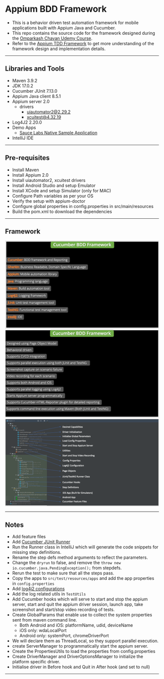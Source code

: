 # Appium BDD Framework 

* This is a behavior driven test automation framework for mobile applications built with Appium Java and Cucumber.
* This repo contains the source code for the framework designed during the [Omparkash Chavan Udemy Course](https://www.udemy.com/course/the-complete-appium-course-for-ios-and-android).
* Refer to the [Appium TDD Framework](https://github.com/itkhanz/AppiumTDDFramework-OC) to get more understanding of the framework design and implementation details.

---

## Libraries and Tools

* Maven 3.9.2
* JDK 17.0.2
* Cucumber JUnit 7.13.0
* Appium Java client 8.5.1
* Appium server 2.0
    * drivers
        * uiautomator2@2.29.2
        * xcuitest@4.32.19
* Log4J2 2.20.0
* Demo Apps
    * [Sauce Labs Native Sample Application](https://github.com/saucelabs/sample-app-mobile)
* IntelliJ IDE

---

## Pre-requisites

* Install Maven
* Install Appium 2.0
* Install uiautomator2, xcuitest drivers
* Install Android Studio and setup Emulator
* Install XCode and setup Simulator (only for MAC)
* Configure Path variables as per your OS
* Verify the setup with appium-doctor
* Configure global properties in config.properties in src/main/resources
* Build the pom.xml to download the dependencies

--- 

## Framework 

<img src="doc/framework-tools.png">

<img src="doc/framework-features.png">

<img src="doc/framework-strcuture.png">

---

## Notes

* Add feature files
* Add [Cucumber JUnit Runner](https://cucumber.io/docs/cucumber/api/?lang=java#junit)
* Run the Runner class in IntelliJ which will generate the code snippets for missing step definitions.
* Rename the step defs method arguments to reflect the parameters.
* Change the `dryrun` to false, and remove the `throw new io.cucumber.java.PendingException();` from stepdefs.
* Rerun the test to make sure that all the steps pass.
* Copy the apps to `src/test/resources/apps` and add the app properties in `config.properties`
* Add [log4j2 configurations](https://github.com/omprakashchavan01/log4j2_properties)
* Add the log related utils in `TestUtils`
* Add Cucumber hooks which will serve to start and stop the appium server, start and quit the appium driver session,
  launch app, take screenshot and start/stop video recording of tests.
* Create GlobalParams that enable use to collect the system properties sent from maven command line.
  * Both Android and iOS: platformName, udid, deviceName
  * iOS only: wdaLocalPort
  * Android only: systemPort, chromeDriverPort
* We will declare them as ThreadLocal, so they support parallel execution.
* create ServerManager to programmatically start the appium server.
* Create the PropertiesUtils to load the properties from config.properties
* Create DriverManager and DriverOptionsManager to initialize the platform specific driver.
* Initialise driver in Before hook and Quit in After hook (and set to null)

---